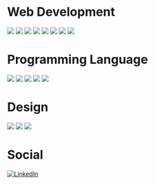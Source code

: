 # Web Development
<p>
  <img src="https://ziadoua.github.io/m3-Markdown-Badges/badges/React/react2.svg">
  <img src="https://ziadoua.github.io/m3-Markdown-Badges/badges/TypeScript/typescript2.svg">
  <img src="https://ziadoua.github.io/m3-Markdown-Badges/badges/Javascript/javascript2.svg">
  <img src="https://ziadoua.github.io/m3-Markdown-Badges/badges/TailwindCSS/tailwindcss2.svg">
  <img src="https://ziadoua.github.io/m3-Markdown-Badges/badges/HTML/html2.svg">
  <img src="https://ziadoua.github.io/m3-Markdown-Badges/badges/CSS/css2.svg">
  <img src="https://ziadoua.github.io/m3-Markdown-Badges/badges/Axios/axios2.svg">  
  <img src="https://ziadoua.github.io/m3-Markdown-Badges/badges/Postman/postman2.svg">
</p>

# Programming Language
<p>
  <img src="https://ziadoua.github.io/m3-Markdown-Badges/badges/Python/python2.svg"> 
  <img src="https://ziadoua.github.io/m3-Markdown-Badges/badges/C/c2.svg">
  <img src="https://ziadoua.github.io/m3-Markdown-Badges/badges/C++/c++2.svg">
  <img src="https://ziadoua.github.io/m3-Markdown-Badges/badges/Java/java2.svg">
  <img src="https://ziadoua.github.io/m3-Markdown-Badges/badges/CSharp/csharp2.svg">
</p>

# Design
<p>
  <img src="https://ziadoua.github.io/m3-Markdown-Badges/badges/Figma/figma2.svg">
  <img src="https://ziadoua.github.io/m3-Markdown-Badges/badges/Photoshop/photoshop2.svg">
  <img src="https://ziadoua.github.io/m3-Markdown-Badges/badges/Premiere/premiere2.svg">
</p>

<!--
https://github.com/ziadOUA/m3-Markdown-Badges?tab=readme-ov-file#browsing-the-list
<img src="https://ziadoua.github.io/m3-Markdown-Badges/badges/PyTorch/pytorch2.svg">
<img src="https://ziadoua.github.io/m3-Markdown-Badges/badges/RaspberryPI/raspberrypi2.svg">
<img src="https://ziadoua.github.io/m3-Markdown-Badges/badges/TensorFlow/tensorflow2.svg">
-->

# Social
[![LinkedIn](https://ziadoua.github.io/m3-Markdown-Badges/badges/LinkedIn/linkedin2.svg)](https://www.linkedin.com/in/kanyarat-phookosot)

